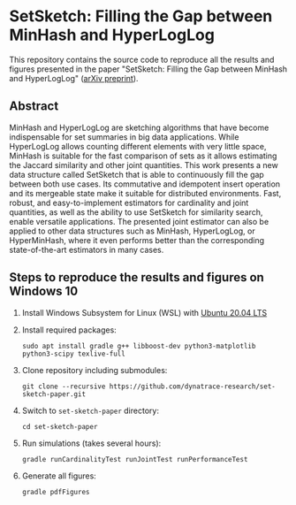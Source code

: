 # SetSketch: Filling the Gap between MinHash and HyperLogLog

This repository contains the source code to reproduce all the results and figures presented in the paper "SetSketch: Filling the Gap between MinHash and HyperLogLog" ([arXiv preprint](https://arxiv.org/abs/2101.00314)).

## Abstract
MinHash and HyperLogLog are sketching algorithms that have become indispensable for set summaries in big data applications. While HyperLogLog allows counting different elements with very little space, MinHash is suitable for the fast comparison of sets as it allows estimating the Jaccard similarity and other joint quantities. This work presents a new data structure called SetSketch that is able to continuously fill the gap between both use cases. Its commutative and idempotent insert operation and its mergeable state make it suitable for distributed environments. Fast, robust, and easy-to-implement estimators for cardinality and joint quantities, as well as the ability to use SetSketch for similarity search, enable versatile applications. The presented joint estimator can also be applied to other data structures such as MinHash, HyperLogLog, or HyperMinHash, where it even performs better than the corresponding state-of-the-art estimators in many cases.

## Steps to reproduce the results and figures on Windows 10
1. Install Windows Subsystem for Linux (WSL) with [Ubuntu 20.04 LTS](https://www.microsoft.com/store/productId/9N6SVWS3RX71)

2. Install required packages:
   ```
   sudo apt install gradle g++ libboost-dev python3-matplotlib python3-scipy texlive-full
   ```
3. Clone repository including submodules:
   ```
   git clone --recursive https://github.com/dynatrace-research/set-sketch-paper.git
   ```
4. Switch to `set-sketch-paper` directory:
   ```
   cd set-sketch-paper
   ```
5. Run simulations (takes several hours):
   ```
   gradle runCardinalityTest runJointTest runPerformanceTest
   ```
6. Generate all figures:
   ```
   gradle pdfFigures
   ```
